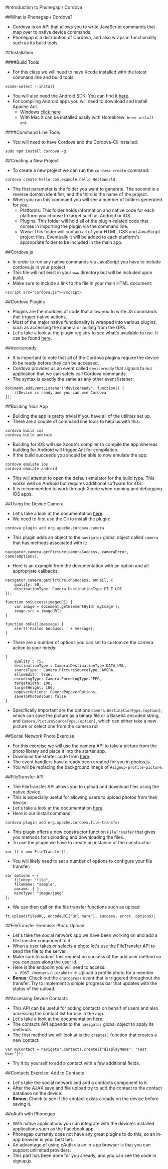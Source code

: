 #Introduction to Phonegap / Cordova

##What is Phonegap / Cordova?
- Cordova is an API that allows you to write JavaScript commands that map over to native device commands.
- Phonegap is a distribution of Cordova, and also wraps in functionality such as its build tools.

##Installation

####Build Tools
- For this class we will need to have Xcode installed with the latest command line and build tools:

```
xcode-select --install
```

- You will also need the Android SDK. You can find it [here](http://developer.android.com/sdk/).
- For compiling Android apps you will need to download and install Apache Ant.
	- Windows [click here](http://ant.apache.org/bindownload.cgi)
	- With Mac it can be installed easily with Homebrew: `brew install ant`.

####Command Line Tools
- You will need to have Cordova and the Cordova-Cli installed:

```
sudo npm install cordova -g
```

##Creating a New Project
- To create a new project we can run the `cordova create` command:

```
cordova create hello com.example.hello HelloWorld
```

- The first parameter is the folder you want to generate. The second is a reverse domain identifier, and the third is the name of the project.
- When you run this command you will see a number of folders generated for you:
	- Platforms: This folder holds information and native code for each platform you choose to target such as Android or iOS.
	- Plugins: This folder will hold all of the plugin-related code that comes in importing the plugin via the command line.
	- Www: This folder will contain all of your HTML, CSS and JavaScript project files. Eventually it will be added to each platform's appropriate folder to be included in the main app.

##Cordova.js
- In order to run any native commands via JavaScript you have to include cordova.js in your project.
- This file will not exist in your `www` directory but will be included upon build.
- Make sure to include a link to the file in your main HTML document:

```
<script src="cordova.js"></script>
```

##Cordova Plugins
- Plugins are the modules of code that allow you to write JS commands that trigger native actions.
- Most of the major native functionality is wrapped into various plugins, such as accessing the camera or pulling from the GPS.
- Let's take a look at the plugin registry to see what's available to use. It can be found [here](http://cordova.apache.org/docs/en/4.0.0/cordova_plugins_pluginapis.md.html).

##deviceready
- It is important to note that all of the Cordova plugins require the device to be ready before they can be accessed.
- Cordova provides us an event called `deviceready` that signals to our application that we can safely call Cordova commands.
- The syntax is exactly the same as any other event listener:

```
document.addEventListener("deviceready", function() {
	//Device is ready and you can use Cordova
});
```

##Building Your App
- Building the app is pretty trivial if you have all of the utilities set up.
- There are a couple of command line tools to help us with this:

```
cordova build ios
cordova build android
```

- Building for iOS will use Xcode's compiler to compile the app whereas building for Android will trigger Ant for compilation.
- If the build succeeds you should be able to now emulate the app:

```
cordova emulate ios
cordova emulate android
```

- This will attempt to open the default emulator for the build type. This works well on Android but requires additional software for iOS.
- It is recommended to work through Xcode when running and debugging iOS apps.

##Using the Device Camera
- Let's take a look at the documentation [here](http://plugins.cordova.io/#/package/org.apache.cordova.camera).
- We need to first use the Cli to install the plugin:

```
cordova plugin add org.apache.cordova.camera
```

- This plugin adds an object to the `navigator` global object called `camera` that has methods associated with it:

```
navigator.camera.getPicture(cameraSuccess, cameraError, cameraOptions);
```

- Here is an example from the documentation with an option and all appropriate callbacks:

```
navigator.camera.getPicture(onSuccess, onFail, {
	quality: 50,
	destinationType: Camera.DestinationType.FILE_URI 
});

function onSuccess(imageURI) {
	var image = document.getElementById('myImage');
	image.src = imageURI;
}

function onFail(message) {
	alert('Failed because: ' + message);
}
```

- There are a number of options you can set to customize the camera action to your needs:

```
{ 
	quality : 75,
	destinationType : Camera.DestinationType.DATA_URL,
	sourceType : Camera.PictureSourceType.CAMERA,
	allowEdit : true,
	encodingType: Camera.EncodingType.JPEG,
	targetWidth: 100,
	targetHeight: 100,
	popoverOptions: CameraPopoverOptions,
	saveToPhotoAlbum: false
}
```

- Specifically important are the options `Camera.DestinationType.[option]`, which can save the picture as a binary file or a Base64 encoded string, and `Camera.PictureSourceType.[option]`, which can either take a new picture or select one from the camera roll.

##Social Network Photo Exercise
- For this exercise we will use the camera API to take a picture from the photo library and place it into the starter app.
- Download the starter code from [here](social_network_starter_app/).
- The event handlers have already been created for you in photos.js.
- You will be replacing the background image of `#signup-profile-picture`.

##FileTransfer API
- The FileTransfer API allows you to upload and download files using the native device.
- This is especially useful for allowing users to upload photos from their device.
- Let's take a look at the documentation [here](http://plugins.cordova.io/#/package/org.apache.cordova.file-transfer).
- Here is our install command:

```
cordova plugin add org.apache.cordova.file-transfer
```

- This plugin offers a new constructor function `FileTransfer` that gives you methods for uploading and downloading the files.
- To use the plugin we have to create an instance of the constructor:

```
var ft = new FileTransfer();
```

- You will likely need to set a number of options to configure your file transfer:

```
var options = {
	fileKey: "file",
	fileName: "sample",
	params: { },
	mimeType: "image/jpeg"
};
```

- We can then call on the file transfer functions such as upload:

```
ft.upload(fileURL, encodeURI("url here"), success, error, options);
```

##FileTransfer Exercise: Photo Upload
- Let's take the social network app we have been working on and add a file transfer component to it.
- When a user takes or selects a photo let's use the FileTransfer API to send the file to the server.
- Make sure to submit this request on success of the add user method so you can pass along the user id.
- Here is the endpoint you will need to access:
	- `POST /members/:id/photo` -> Upload a profile photo for a member
- **Bonus:** Check out the `onprogress` event that is triggered throughout the transfer. Try to implement a simple progress bar that updates with the status of the upload.

##Accessing Device Contacts
- This API can be useful for adding contacts on behalf of users and also accessing the contact list for use in the app.
- Let's take a look at the documentation [here](http://plugins.cordova.io/#/package/org.apache.cordova.contacts).
- The contacts API appends to the `navigator` global object to apply its methods.
- The first method we will look at is the `create()` function that creates a new contact:

```
var myContact = navigator.contacts.create({"displayName": "Test User"});
```

- Try it by yourself to add a contact with a few additional fields.

##Contacts Exercise: Add to Contacts
- Let's take the social network and add a contacts component to it.
- After the AJAX save and file upload try to add the contact to the contact database on the device.
- **Bonus:** Check to see if the contact exists already on the device before saving it.

##oAuth with Phonegap
- With native applications you can integrate with the device's installed applications such as the Facebook app.
- Phonegap currently does not have any great plugins to do this, so an in-app browser is your best bet.
- An advantage of using oAuth via an in-app browser is that you can support unlimited providers.
- This part has been done for you already, and you can see the code in signup.js.
